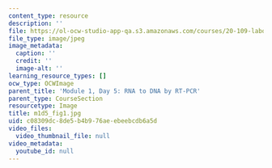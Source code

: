 ```yaml
---
content_type: resource
description: ''
file: https://ol-ocw-studio-app-qa.s3.amazonaws.com/courses/20-109-laboratory-fundamentals-in-biological-engineering-spring-2010/c08309dc8de5b4b976aeebeebcdb6a5d_m1d5_fig1.jpg
file_type: image/jpeg
image_metadata:
  caption: ''
  credit: ''
  image-alt: ''
learning_resource_types: []
ocw_type: OCWImage
parent_title: 'Module 1, Day 5: RNA to DNA by RT-PCR'
parent_type: CourseSection
resourcetype: Image
title: m1d5_fig1.jpg
uid: c08309dc-8de5-b4b9-76ae-ebeebcdb6a5d
video_files:
  video_thumbnail_file: null
video_metadata:
  youtube_id: null
---
```


